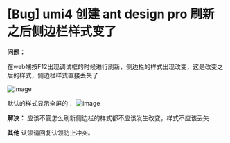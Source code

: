 # [Bug] umi4 创建 ant design pro 刷新之后侧边栏样式变了

**问题：**

在web端按F12出现调试框的时候进行刷新，侧边栏的样式出现改变，这是改变之后的样式，侧边栏样式直接丢失了

![image](https://user-images.githubusercontent.com/42695882/235092717-11890cbc-4d97-4a88-855b-851374bba8e6.png)

默认的样式显示全屏的：
![image](https://user-images.githubusercontent.com/42695882/235092775-489890e2-c495-4a40-bda6-5c08e8989aae.png)

**解决：**
应该不管怎么刷新侧边栏的样式都不应该发生改变，样式不应该丢失

**其他**
认领请回复认领防止冲突。
